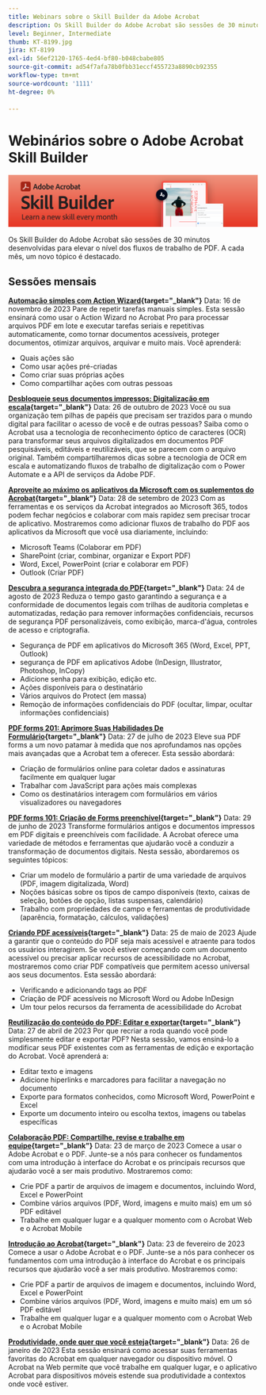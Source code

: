 ```yaml
---
title: Webinars sobre o Skill Builder da Adobe Acrobat
description: Os Skill Builder do Adobe Acrobat são sessões de 30 minutos desenvolvidas para elevar o nível dos fluxos de trabalho de PDFs
level: Beginner, Intermediate
thumb: KT-8199.jpg
jira: KT-8199
exl-id: 56ef2120-1765-4ed4-bf80-b048cbabe805
source-git-commit: ad54f7afa78b0fbb31eccf455723a8890cb92355
workflow-type: tm+mt
source-wordcount: '1111'
ht-degree: 0%

---
```


# Webinários sobre o Adobe Acrobat Skill Builder

![Imagem do Skill Builder do Acrobat](../assets/sbacrobatwebinars.png)

Os Skill Builder do Adobe Acrobat são sessões de 30 minutos desenvolvidas para elevar o nível dos fluxos de trabalho de PDF. A cada mês, um novo tópico é destacado.

## Sessões mensais

**[Automação simples com Action Wizard](https://teamwork.adobe.com/adobe-acrobat-skill-builder/attendease/networking/experience/41d505bb-252a-4e26-9576-6ae82293e6c9/97be1628-5cb6-44be-ac61-c0cc26fbb58d){target="_blank"}**
Data: 16 de novembro de 2023 Pare de repetir tarefas manuais simples. Esta sessão ensinará como usar o Action Wizard no Acrobat Pro para processar arquivos PDF em lote e executar tarefas seriais e repetitivas automaticamente, como tornar documentos acessíveis, proteger documentos, otimizar arquivos, arquivar e muito mais. Você aprenderá:

* Quais ações são
* Como usar ações pré-criadas
* Como criar suas próprias ações
* Como compartilhar ações com outras pessoas

**[Desbloqueie seus documentos impressos: Digitalização em escala](https://teamwork.adobe.com/adobe-acrobat-skill-builder/attendease/networking/experience/46e148fe-92c0-4d79-ac83-8888e9f0521e/dfcf3b90-4390-4c6e-abd9-20ba6e913dc1){target="_blank"}**
Data: 26 de outubro de 2023 Você ou sua organização tem pilhas de papéis que precisam ser trazidos para o mundo digital para facilitar o acesso de você e de outras pessoas? Saiba como o Acrobat usa a tecnologia de reconhecimento óptico de caracteres (OCR) para transformar seus arquivos digitalizados em documentos PDF pesquisáveis, editáveis e reutilizáveis, que se parecem com o arquivo original. Também compartilharemos dicas sobre a tecnologia de OCR em escala e automatizando fluxos de trabalho de digitalização com o Power Automate e a API de serviços da Adobe PDF.

**[Aproveite ao máximo os aplicativos da Microsoft com os suplementos do Acrobat](https://teamwork.adobe.com/adobe-acrobat-skill-builder/attendease/networking/experience/8b4ea780-6e4d-48b6-8c70-ea10245a5a64/b4fe64de-3614-4a6d-94c6-ff6612ac07fb){target="_blank"}**
Data: 28 de setembro de 2023 Com as ferramentas e os serviços da Acrobat integrados ao Microsoft 365, todos podem fechar negócios e colaborar com mais rapidez sem precisar trocar de aplicativo. Mostraremos como adicionar fluxos de trabalho do PDF aos aplicativos da Microsoft que você usa diariamente, incluindo:

* Microsoft Teams (Colaborar em PDF)
* SharePoint (criar, combinar, organizar e Export PDF)
* Word, Excel, PowerPoint (criar e colaborar em PDF)
* Outlook (Criar PDF)

**[Descubra a segurança integrada do PDF](https://teamwork.adobe.com/adobe-acrobat-skill-builder/attendease/networking/experience/b454ab64-9c2e-4aec-bcf9-ca82e3a6b869/3a456ace-042e-41c8-8e8c-d285e9ba0ab8){target="_blank"}**
Data: 24 de agosto de 2023 Reduza o tempo gasto garantindo a segurança e a conformidade de documentos legais com trilhas de auditoria completas e automatizadas, redação para remover informações confidenciais, recursos de segurança PDF personalizáveis, como exibição, marca-d&#39;água, controles de acesso e criptografia.

* Segurança de PDF em aplicativos do Microsoft 365 (Word, Excel, PPT, Outlook)
* segurança de PDF em aplicativos Adobe (InDesign, Illustrator, Photoshop, InCopy)
* Adicione senha para exibição, edição etc.
* Ações disponíveis para o destinatário
* Vários arquivos do Protect (em massa)
* Remoção de informações confidenciais do PDF (ocultar, limpar, ocultar informações confidenciais)

**[PDF forms 201: Aprimore Suas Habilidades De Formulário](https://adobe-acrobat-skill-builder.joinus.adobeevents.com/attendease/networking/experience/32518a73-e152-42b5-825c-b31ce53ab1f2/b9966934-6a5b-49c2-a9b0-d434543ce7f4){target="_blank"}**
Data: 27 de julho de 2023 Eleve sua PDF forms a um novo patamar à medida que nos aprofundamos nas opções mais avançadas que a Acrobat tem a oferecer. Esta sessão abordará:

* Criação de formulários online para coletar dados e assinaturas facilmente em qualquer lugar
* Trabalhar com JavaScript para ações mais complexas
* Como os destinatários interagem com formulários em vários visualizadores ou navegadores

**[PDF forms 101: Criação de Forms preenchível](https://adobe-acrobat-skill-builder.joinus.adobeevents.com/attendease/networking/experience/795f4bc7-db42-4022-a624-8a53c51174c6/9d685d0f-4a5b-4236-a1ef-081d1403fb41){target="_blank"}**
Data: 29 de junho de 2023 Transforme formulários antigos e documentos impressos em PDF digitais e preenchíveis com facilidade. A Acrobat oferece uma variedade de métodos e ferramentas que ajudarão você a conduzir a transformação de documentos digitais. Nesta sessão, abordaremos os seguintes tópicos:

* Criar um modelo de formulário a partir de uma variedade de arquivos (PDF, imagem digitalizada, Word)
* Noções básicas sobre os tipos de campo disponíveis (texto, caixas de seleção, botões de opção, listas suspensas, calendário)
* Trabalho com propriedades de campo e ferramentas de produtividade (aparência, formatação, cálculos, validações)

**[Criando PDF acessíveis](https://teamwork.adobe.com/adobe-acrobat-skill-builder/attendease/networking/experience/4ff4d607-8c9f-47dd-ac4f-3b351a0a0fe3/2eb92255-d963-4ff7-b278-2a95a11db755){target="_blank"}**
Data: 25 de maio de 2023 Ajude a garantir que o conteúdo do PDF seja mais acessível e atraente para todos os usuários interagirem. Se você estiver começando com um documento acessível ou precisar aplicar recursos de acessibilidade no Acrobat, mostraremos como criar PDF compatíveis que permitem acesso universal aos seus documentos. Esta sessão abordará:

* Verificando e adicionando tags ao PDF
* Criação de PDF acessíveis no Microsoft Word ou Adobe InDesign
* Um tour pelos recursos da ferramenta de acessibilidade do Acrobat

**[Reutilização do conteúdo do PDF: Editar e exportar](https://adobe-acrobat-skill-builder.joinus.adobeevents.com/attendease/networking/experience/aac3b9af-7d54-4ea5-a6fa-61bc7acea87f/8d7341ee-ff0f-492a-b3fd-935bd11d4ed0){target="_blank"}**
Data: 27 de abril de 2023 Por que recriar a roda quando você pode simplesmente editar e exportar PDF? Nesta sessão, vamos ensiná-lo a modificar seus PDF existentes com as ferramentas de edição e exportação do Acrobat. Você aprenderá a:

* Editar texto e imagens
* Adicione hiperlinks e marcadores para facilitar a navegação no documento
* Exporte para formatos conhecidos, como Microsoft Word, PowerPoint e Excel
* Exporte um documento inteiro ou escolha textos, imagens ou tabelas específicas

**[Colaboração PDF: Compartilhe, revise e trabalhe em equipe](https://adobe-acrobat-skill-builder.joinus.adobeevents.com/attendease/networking/experience/0ef4709b-0a04-418e-a185-7efdd676c2dd/6a95bece-6f24-46f5-a17f-b408464281be){target="_blank"}**
Data: 23 de março de 2023 Comece a usar o Adobe Acrobat e o PDF. Junte-se a nós para conhecer os fundamentos com uma introdução à interface do Acrobat e os principais recursos que ajudarão você a ser mais produtivo. Mostraremos como:

* Crie PDF a partir de arquivos de imagem e documentos, incluindo Word, Excel e PowerPoint
* Combine vários arquivos (PDF, Word, imagens e muito mais) em um só PDF editável
* Trabalhe em qualquer lugar e a qualquer momento com o Acrobat Web e o Acrobat Mobile

**[Introdução ao Acrobat](https://adobe-acrobat-skill-builder.joinus.adobeevents.com/attendease/networking/experience/5d8acc24-47a1-4db8-b419-8587bfb12708/fe8ec392-f29a-4e25-b7a3-61f48eea45ab){target="_blank"}**
Data: 23 de fevereiro de 2023 Comece a usar o Adobe Acrobat e o PDF. Junte-se a nós para conhecer os fundamentos com uma introdução à interface do Acrobat e os principais recursos que ajudarão você a ser mais produtivo. Mostraremos como:

* Crie PDF a partir de arquivos de imagem e documentos, incluindo Word, Excel e PowerPoint
* Combine vários arquivos (PDF, Word, imagens e muito mais) em um só PDF editável
* Trabalhe em qualquer lugar e a qualquer momento com o Acrobat Web e o Acrobat Mobile

**[Produtividade, onde quer que você esteja](https://adobe-acrobat-skill-builder.joinus.adobeevents.com/attendease/networking/experience/9ab6c7a2-5ca2-4670-9a33-2ac11a1cb542/0b591876-aeae-45af-b41a-07a8326043f2){target="_blank"}**
Data: 26 de janeiro de 2023 Esta sessão ensinará como acessar suas ferramentas favoritas do Acrobat em qualquer navegador ou dispositivo móvel. O Acrobat na Web permite que você trabalhe em qualquer lugar, e o aplicativo Acrobat para dispositivos móveis estende sua produtividade a contextos onde você estiver.